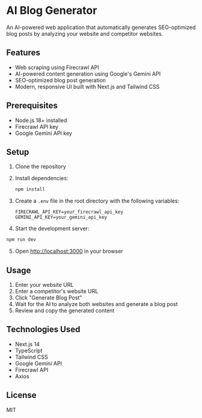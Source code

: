 # AI Blog Generator

An AI-powered web application that automatically generates SEO-optimized blog posts by analyzing your website and competitor websites.

## Features

- Web scraping using Firecrawl API
- AI-powered content generation using Google's Gemini API
- SEO-optimized blog post generation
- Modern, responsive UI built with Next.js and Tailwind CSS

## Prerequisites

- Node.js 18+ installed
- Firecrawl API key
- Google Gemini API key

## Setup

1. Clone the repository
2. Install dependencies:
   ```bash
   npm install
   ```

3. Create a `.env` file in the root directory with the following variables:
   ```
   FIRECRAWL_API_KEY=your_firecrawl_api_key
   GEMINI_API_KEY=your_gemini_api_key
   ```

4. Start the development server:
```bash
npm run dev
   ```

5. Open [http://localhost:3000](http://localhost:3000) in your browser

## Usage

1. Enter your website URL
2. Enter a competitor's website URL
3. Click "Generate Blog Post"
4. Wait for the AI to analyze both websites and generate a blog post
5. Review and copy the generated content

## Technologies Used

- Next.js 14
- TypeScript
- Tailwind CSS
- Google Gemini API
- Firecrawl API
- Axios

## License

MIT
